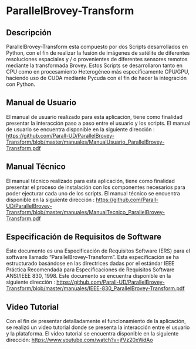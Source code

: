 # ParallelBrovey-Transform

## Descripción

ParallelBrovey-Transform esta compuesto por dos Scripts desarrollados en Python, con el fin de realizar la fusión de imágenes de satélite de diferentes resoluciones espaciales y / o provenientes de diferentes sensores remotos mediante la transformada Brovey. Estos Scripts se desarrollaron tanto en CPU como en procesamiento Heterogéneo más específicamente CPU/GPU, haciendo uso de CUDA mediante Pycuda con el fin de hacer la integración con Python.

## Manual de Usuario

El manual de usuario realizado para esta aplicación, tiene como finalidad presentar la interacción paso a paso entre el usuario y los scripts. El manual de usuario se encuentra disponible en la siguiente dirección : https://github.com/Parall-UD/ParallelBrovey-Transform/blob/master/manuales/ManualUsuario_ParallelBrovey-Transform.pdf

## Manual Técnico

El manual técnico realizado para esta aplicación, tiene como finalidad presentar el proceso de instalación con los componentes necesarios para poder ejecturar cada uno de los scripts. El manual técnico se encuentra disponible en la siguiente dirección : https://github.com/Parall-UD/ParallelBrovey-Transform/blob/master/manuales/ManualTecnico_ParallelBrovey-Transform.pdf

## Especificación de Requisitos de Software
Este documento es una Especificación de Requisitos Software (ERS) para el software llamado “ParallelBrovey-Transform”. Esta especificación se ha estructurado basándose en las directrices dadas por el estándar IEEE Práctica Recomendada para Especificaciones de Requisitos Software ANSI/IEEE 830, 1998. Este documento se encuentra disponible en la siguiente dirección : https://github.com/Parall-UD/ParallelBrovey-Transform/blob/master/manuales/IEEE-830_ParallelBrovey-Transform.pdf

## Video Tutorial
Con el fin de presentar detalladamente el funcionamiento de la aplicación, se realizó un video tutorial donde se presenta la interacción entre el usuario y la plataforma. El video tutorial se encuentra disponible en la siguiente dirección: https://www.youtube.com/watch?v=jfVz20xWdAo

